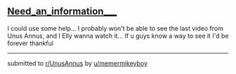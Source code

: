 ## [Need_an_information___](https://www.reddit.com/r/UnusAnnus/comments/jrmuc6/need_an_information/)
I could use some help...
I probably won't be able to see the last video from Unus Annus, and I Elly wanna watch it...
If u guys know a way to see it I'd be forever thankful

---

submitted to [r/UnusAnnus](https://www.reddit.com/r/UnusAnnus) by [u/memermikeyboy](https://www.reddit.com/user/memermikeyboy)
